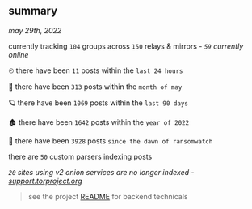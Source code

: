 
## summary
_may 29th, 2022_

currently tracking `104` groups across `150` relays & mirrors - _`59` currently online_

⏲ there have been `11` posts within the `last 24 hours`

🦈 there have been `313` posts within the `month of may`

🪐 there have been `1069` posts within the `last 90 days`

🏚 there have been `1642` posts within the `year of 2022`

🦕 there have been `3928` posts `since the dawn of ransomwatch`

there are `50` custom parsers indexing posts

_`20` sites using v2 onion services are no longer indexed - [support.torproject.org](https://support.torproject.org/onionservices/v2-deprecation/)_

> see the project [README](https://github.com/joshhighet/ransomwatch#ransomwatch--) for backend technicals
